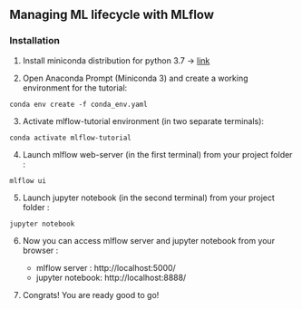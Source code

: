 ## Managing ML lifecycle with MLflow


### Installation 

1. Install miniconda distribution for python 3.7 -> [link](https://docs.conda.io/en/latest/miniconda.html#installing) 

2. Open Anaconda Prompt (Miniconda 3) and create a working environment for the tutorial: 

```
conda env create -f conda_env.yaml 
```

3. Activate mlflow-tutorial environment (in two separate terminals):

```
conda activate mlflow-tutorial 
```

4. Launch mlflow web-server (in the first terminal) from your project folder :

```
mlflow ui
```

5. Launch jupyter notebook (in the second terminal) from your project folder :

```
jupyter notebook 
```

6. Now you can access mlflow server and jupyter notebook from your browser :
    - mlflow server   : http://localhost:5000/
    - jupyter notebook: http://localhost:8888/ 

7. Congrats! You are ready good to go! 


### 
